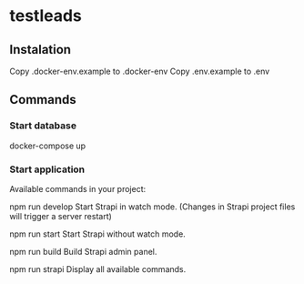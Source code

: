 # testleads

## Instalation
Copy .docker-env.example to .docker-env
Copy .env.example to .env

## Commands

### Start database
docker-compose up

### Start application
Available commands in your project:

  npm run develop
  Start Strapi in watch mode. (Changes in Strapi project files will trigger a server restart)

  npm run start
  Start Strapi without watch mode.

  npm run build
  Build Strapi admin panel.

  npm run strapi
  Display all available commands.
